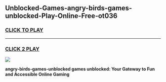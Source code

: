 
## Unblocked-Games-angry-birds-games-unblocked-Play-Online-Free-ot036
<h3>
<a href="https://premium76.site?title=angry-birds-games-unblocked&ref=26A">CLICK TO PLAY</a></h3>
<hr>

<h3>
<a href="https://premium76.site?title=angry-birds-games-unblocked&ref=26A">CLICK 2 PLAY</a>
  
</h3>

<a href="https://premium76.site?title=angry-birds-games-unblocked&ref=26A"><img src="https://clearcache.store/games.png"></a>


**angry-birds-games-unblocked games unblocked: Your Gateway to Fun and Accessible Online Gaming**
